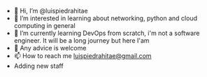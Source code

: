 - 👋 Hi, I’m @luispiedrahitae
- 👀 I’m interested in learning about networking, python and cloud computing in general
- 🌱 I’m currently learning DevOps from scratch, i'm not a software engineer. It will be a long journey but here I'am
- 💞️ Any advice is welcome
- 📫 How to reach me luispiedrahitae@gmail.com
- Adding new staff

<!---
luispiedrahitae/luispiedrahitae is a ✨ special ✨ repository because its `README.md` (this file) appears on your GitHub profile.
You can click the Preview link to take a look at your changes.
--->
